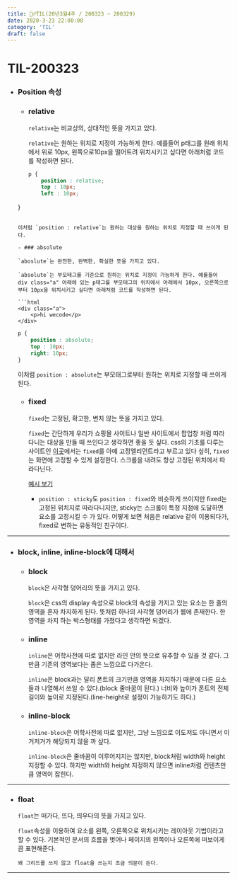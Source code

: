 ```yaml
---
title: 🏃‍♂️TIL(20년3월4주 / 200323 ~ 200329)
date: 2020-3-23 22:00:00
category: 'TIL'
draft: false
---
```


# TIL-200323

- ### Position 속성

  - ### relative

    `relative`는 비교상의, 상대적인 뜻을 가지고 있다.

    `relative`는 원하는 위치로 지정이 가능하게 한다. 예를들어 p태그를 원래 위치에서 위로 10px, 왼쪽으로10px을 떨어트려 위치시키고 싶다면 아래처럼 코드를 작성하면 된다.
  
    ```css
    p {
    	position : relative;
    	top : 10px;
    	left : 10px;
  }
    ```

    이처럼 `position : relative`는 원하는 대상을 원하는 위치로 지정할 때 쓰이게 된다.

  - ### absolute

    `aboslute`는 완전한, 완벽한, 확실한 뜻을 가지고 있다.

    `absolute`는 부모태그를 기준으로 원하는 위치로 지정이 가능하게 한다. 예를들어 div class="a" 아래에 있는 p태그를 부모태그의 위치에서 아래에서 10px, 오른쪽으로부터 10px을 위치시키고 싶다면 아래처럼 코드를 작성하면 된다.
  
    ```html
    <div class="a">
    	<p>hi wecode</p>
  </div>
    ```
  
    ```css
    p {
    	position : absolute;
    	top : 10px;
    	right: 10px;
  }
    ```

    이처럼 `position : absolute`는 부모태그로부터 원하는 위치로 지정할 때 쓰이게 된다.

  - ### fixed

    `fixed`는 고정된, 확고한, 변치 않는 뜻을 가지고 있다.

    `fixed`는 간단하게 우리가 쇼핑몰 사이트나 일반 사이트에서 팝업창 처럼 따라다니는 대상을 만들 때 쓰인다고 생각하면 좋을 듯 싶다. css의 기초를 다루는 사이트인 [이곳](http://ko.learnlayout.com/position.html)에서는 `fixed`를 아예 고정엘리먼트라고 부르고 있다 싶히, `fixed`는 화면에 고정할 수 있게 설정한다. 스크롤을 내려도 항상 고정된 위치에서 따라다닌다.

    [예시 보기](https://jsfiddle.net/daehwan/xk0od1av/28/)
  
    - `position : sticky`도 `position : fixed`와 비슷하게 쓰이지만 fixed는 고정된 위치지로 따라다니지만, sticky는 스크롤이 특정 지점에 도달하면 요소를 고정시킬 수 가 있다. 어떻게 보면 처음은 relative 같이 이용되다가, fixed로 변하는 유동적인 친구이다.

---

- ### block, inline, inline-block에 대해서

  - ### block

    `block`은 사각형 덩어리의 뜻을 가지고 있다.
    
    `block`은 css의 display 속성으로 block의 속성을 가지고 있는 요소는 한 줄의 영역을 혼자 차지하게 된다. 뜻처럼 하나의 사각형 덩어리가 웹에 존재한다. 한 영역을 차지 하는 박스형태를 가졌다고 생각하면 되겠다.
    
  - ### inline
  
    `inline`은 어학사전에 따로 없지만 라인 안의 뜻으로 유추할 수 있을 것 같다. 그만큼 기존의 영역보다는 좁은 느낌으로 다가온다.
  
    `inline`은 block과는 달리 폰트의 크기만큼 영역을 차지하기 때문에 다른 요소들과 나열해서 쓰일 수 있다.(block 줄바꿈이 된다.) 너비와 높이가 폰트의 전체 길이와 높이로 지정된다.(line-height로 설정이 가능하기도 하다.)
  
  - ### inline-block
  
    `inline-block`은 어학사전에 따로 없지만, 그냥 느낌으로 이도저도 아니면서 이거저거가 해당되지 않을 까 싶다.
  
    `inline-block`은 줄바꿈이 이루어지지는 않지만, block처럼 width와 height 지정할 수 있다. 하지만 width와 height 지정하지 않으면 inline처럼 컨텐츠만큼 영역이 잡힌다.

---

- ### float

  `float`는 떠가다, 뜨다, 띄우다의 뜻을 가지고 있다.

  `float`속성을 이용하여 요소를 왼쪽, 오른쪽으로 위치시키는 레이아웃 기법이라고 할 수 있다. 기본적인 문서의 흐름을 벗어나 페이지의 왼쪽이나 오른쪽에 떠보이게끔 표현해준다. 

  `왜 그리드를 쓰지 않고 float을 쓰는지 조금 의문이 든다.`

---


